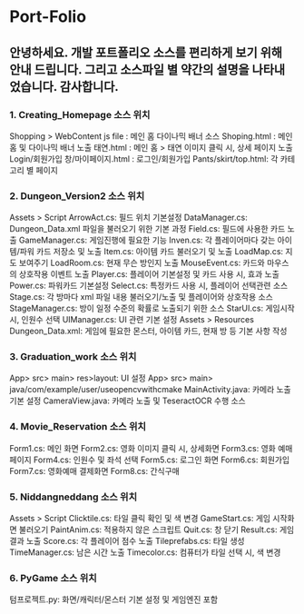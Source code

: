 # Port-Folio
## 안녕하세요. 개발 포트폴리오 소스를 편리하게 보기 위해 안내 드립니다. 그리고 소스파일 별 약간의 설명을 나타내었습니다. 감사합니다.
### 1. Creating_Homepage 소스 위치
  Shopping > WebContent
    js file : 메인 홈 다이나믹 배너 소스
    Shoping.html : 메인 홈 및 다이나믹 배너 노출
    태연.html : 메인 홈 > 태연 이미지 클릭 시, 상세 페이지 노출
    Login/회원가입 창/마이페이지.html : 로그인/회원가입
    Pants/skirt/top.html: 각 카테고리 별 페이지
    
### 2. Dungeon_Version2 소스 위치
  Assets > Script
    ArrowAct.cs: 필드 위치 기본설정
    DataManager.cs: Dungeon_Data.xml 파일을 불러오기 위한 기본 과정
    Field.cs: 필드에 사용한 카드 노출
    GameManager.cs: 게임진행에 필요한 기능
    Inven.cs: 각 플레이어마다 갖는 아이템/파워 카드 저장소 및 노출
    Item.cs: 아이템 카드 불러오기 및 노출
    LoadMap.cs: 지도 보여주기
    LoadRoom.cs: 현재 무슨 방인지 노출
    MouseEvent.cs: 카드와 마우스의 상호작용 이벤트 노출
    Player.cs: 플레이어 기본설정 및 카드 사용 시, 효과 노출
    Power.cs: 파워카드 기본설정
    Select.cs: 특정카드 사용 시, 플레이어 선택관련 소스
    Stage.cs: 각 방마다 xml 파일 내용 불러오기/노출 및 플레이어와 상호작용 소스
    StageManager.cs: 방이 일정 수준의 확률로 노출되기 위한 소스
    StarUI.cs: 게임시작 시, 인원수 선택
    UIManager.cs: UI 관련 기본 설정
    Assets > Resources
    Dungeon_Data.xml: 게임에 필요한 몬스터, 아이템 카드, 현재 방 등 기본 사항 작성
    
### 3. Graduation_work 소스 위치
  App> src> main> res>layout: UI 설정
  App> src> main> java/com/example/user/useopencvwithcmake
    MainActivity.java: 카메라 노출 기본 설정
    CameraView.java: 카메라 노출 및 TeseractOCR 수행 소스
    
### 4. Movie_Reservation 소스 위치
  Form1.cs: 메인 화면
  Form2.cs: 영화 이미지 클릭 시, 상세화면
  Form3.cs: 영화 예매 페이지
  Form4.cs: 인원수 및 좌석 선택
  Form5.cs: 로그인 화면
  Form6.cs: 회원가입
  Form7.cs: 영화예매 결제화면
  Form8.cs: 간식구매

### 5. Niddangneddang 소스 위치
  Assets > Script
    Clicktile.cs: 타일 클릭 확인 및 색 변경
    GameStart.cs: 게임 시작화면 불러오기
    PaintAnim.cs: 적용하지 않은 스크립트
    Quit.cs: 창 닫기
    Result.cs: 게임결과 노출
    Score.cs: 각 플레이어 점수 노출
    Tileprefabs.cs: 타일 생성
    TimeManager.cs: 남은 시간 노출
    Timecolor.cs: 컴퓨터가 타일 선택 시, 색 변경

### 6. PyGame 소스 위치
  텀프로젝트.py: 화면/캐릭터/몬스터 기본 설정 및 게임엔진 포함

